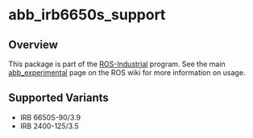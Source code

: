 # abb_irb6650s_support

## Overview

This package is part of the [ROS-Industrial][] program. See the main [abb_experimental][]
page on the ROS wiki for more information on usage.

## Supported Variants

- IRB 6650S-90/3.9
- IRB 2400-125/3.5

[ROS-Industrial]: http://wiki.ros.org/Industrial
[abb_experimental]: http://wiki.ros.org/abb_experimental
